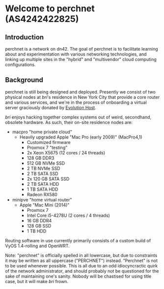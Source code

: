 # Welcome to perchnet (AS4242422825)

## Introduction
perchnet is a network on dn42. The goal of perchnet is to facilitate learning about and experimentation with various networking technologies, and linking up multiple sites in the "hybrid" and "multivendor" cloud computing configurations.



## Background
perchnet is still being designed and deployed. Presently we consist of two physical nodes at _bri_'s residence in New York City that provide a core router and various services, and we're in the process of onboarding a virtual server graciously donated by [Evolution Host](https://evolution-host.com).

_bri_ enjoys hacking together complex systems out of weird, secondhand, obsolete hardware. As such, their on-site residence nodes are:

- macpro "home private cloud"
  - Heavily upgraded Apple "Mac Pro (early 2009)" (MacPro4,1)
    - Customized firmware
    - Proxmox 7 "testing"
    - 2x Xeon X5675 (12 cores / 24 threads)
    - 128 GB DDR3
    - 512 GB NVMe SSD
    - 2 TB NVMe SSD
    - 2 TB SATA SSD
    - 2x 120 GB SATA SSD
    - 2 TB SATA HDD
    - 1 TB SATA HDD
    - Radeon RX580
- minipve "home virtual router"
  - Apple "Mac Mini (2014)"
    - Proxmox 7
    - Intel Core i5-4278U (2 cores / 4 threads)
    - 16 GB DDR4
    - 128 GB SSD
    - 1 TB HDD

Routing software in use currently primarily consists of a custom build of VyOS 1.4-rolling and OpenWRT.


Note: "perchnet" is officially spelled in all lowercase, but due to constraints it may be written as all uppercase ("PERCHNET") instead. "Perchnet" is not to be used whenever possible. This is all due to an odd idiocyncractic quirk of the network administrator, and should probably not be questioned for the sake of maintaining one's sanity. Nobody will be chastised for using title case, but it will make _bri_ frown.